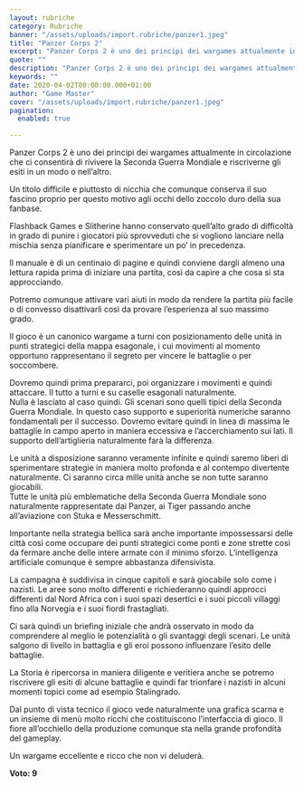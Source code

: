 ```yaml
---
layout: rubriche
category: Rubriche
banner: "/assets/uploads/import.rubriche/panzer1.jpeg"
title: "Panzer Corps 2"
excerpt: "Panzer Corps 2 è uno dei principi dei wargames attualmente in circolazione che ci consentirà di rivivere la Seconda Guerra Mondiale e riscriverne gli esiti in un modo o nell’altro. Un titolo difficile e piuttosto di nicchia che comunque conserva il suo fascino proprio per questo motivo agli occhi dello zoccolo duro della sua fanbase. [&hellip"
quote: ""
description: "Panzer Corps 2 è uno dei principi dei wargames attualmente in circolazione che ci consentirà di rivivere la Seconda Guerra Mondiale e riscriverne gli esiti in un modo o nell’altro. Un titolo difficile e piuttosto di nicchia che comunque conserva il suo fascino proprio per questo motivo agli occhi dello zoccolo duro della sua fanbase. [&hellip"
keywords: ""
date: 2020-04-02T00:00:00.000+01:00
author: "Game Master"
cover: "/assets/uploads/import.rubriche/panzer1.jpeg"
pagination:
  enabled: true

---
```


Panzer Corps 2 è uno dei principi dei wargames attualmente in circolazione che ci consentirà di rivivere la Seconda Guerra Mondiale e riscriverne gli esiti in un modo o nell’altro.

Un titolo difficile e piuttosto di nicchia che comunque conserva il suo fascino proprio per questo motivo agli occhi dello zoccolo duro della sua fanbase.

Flashback Games e Slitherine hanno conservato quell’alto grado di difficoltà in grado di punire i giocatori più sprovveduti che si vogliono lanciare nella mischia senza pianificare e sperimentare un po’ in precedenza.

Il manuale è di un centinaio di pagine e quindi conviene dargli almeno una lettura rapida prima di iniziare una partita, così da capire a che cosa si sta approcciando.

Potremo comunque attivare vari aiuti in modo da rendere la partita più facile o di convesso disattivarli così da provare l’esperienza al suo massimo grado.

Il gioco è un canonico wargame a turni con posizionamento delle unità in punti strategici della mappa esagonale, i cui movimenti al momento opportuno rappresentano il segreto per vincere le battaglie o per soccombere.

Dovremo quindi prima prepararci, poi organizzare i movimenti e quindi attaccare. Il tutto a turni e su caselle esagonali naturalmente.  
Nulla è lasciato al caso quindi. Gli scenari sono quelli tipici della Seconda Guerra Mondiale. In questo caso supporto e superiorità numeriche saranno fondamentali per il successo. Dovremo evitare quindi in linea di massima le battaglie in campo aperto in maniera eccessiva e l’accerchiamento sui lati. Il supporto dell’artiglieria naturalmente farà la differenza.

Le unità a disposizione saranno veramente infinite e quindi saremo liberi di sperimentare strategie in maniera molto profonda e al contempo divertente naturalmente. Ci saranno circa mille unità anche se non tutte saranno giocabili.  
Tutte le unità più emblematiche della Seconda Guerra Mondiale sono naturalmente rappresentate dai Panzer, ai Tiger passando anche all’aviazione con Stuka e Messerschmitt.

Importante nella strategia bellica sarà anche importante impossessarsi delle città così come occupare dei punti strategici come ponti e zone strette così da fermare anche delle intere armate con il minimo sforzo. L’intelligenza artificiale comunque è sempre abbastanza difensivista.

La campagna è suddivisa in cinque capitoli e sarà giocabile solo come i nazisti. Le aree sono molto differenti e richiederanno quindi approcci differenti dal Nord Africa con i suoi spazi desertici e i suoi piccoli villaggi fino alla Norvegia e i suoi fiordi frastagliati.

Ci sarà quindi un briefing iniziale che andrà osservato in modo da comprendere al meglio le potenzialità o gli svantaggi degli scenari. Le unità salgono di livello in battaglia e gli eroi possono influenzare l’esito delle battaglie.

La Storia è ripercorsa in maniera diligente e veritiera anche se potremo riscrivere gli esiti di alcune battaglie e quindi far trionfare i nazisti in alcuni momenti topici come ad esempio Stalingrado.

Dal punto di vista tecnico il gioco vede naturalmente una grafica scarna e un insieme di menù molto ricchi che costituiscono l’interfaccia di gioco. Il fiore all’occhiello della produzione comunque sta nella grande profondità del gameplay.

Un wargame eccellente e ricco che non vi deluderà.

**Voto: 9**